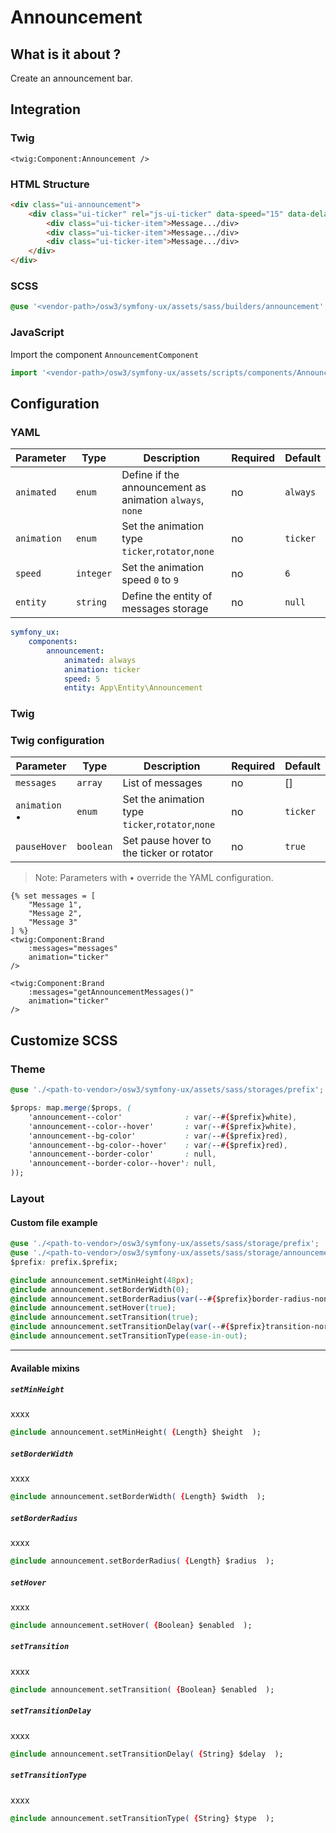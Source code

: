 # Announcement



## What is it about ?

Create an announcement bar.



## Integration

<!-- tabs:start -->
### **Twig**

```twig
<twig:Component:Announcement />
``` 

### **HTML Structure**

```html
<div class="ui-announcement">
    <div class="ui-ticker" rel="js-ui-ticker" data-speed="15" data-delay="0" data-direction="rtl" data-loop="true" data-pauseHover="true">
        <div class="ui-ticker-item">Message.../div>
        <div class="ui-ticker-item">Message.../div>
        <div class="ui-ticker-item">Message.../div>
    </div>
</div>
``` 

### **SCSS**

```css 
@use '<vendor-path>/osw3/symfony-ux/assets/sass/builders/announcement';
```

### **JavaScript**

Import the component `AnnouncementComponent`

```js
import '<vendor-path>/osw3/symfony-ux/assets/scripts/components/AnnouncementComponent';
```
<!-- tabs:end -->



## Configuration

<!-- tabs:start -->
### **YAML**

| Parameter | Type | Description | Required | Default |
|-|-|-|-|-|
| `animated` | `enum` | Define if the announcement as animation  `always`, `none`  | no | `always` |
| `animation` | `enum` | Set the animation type `ticker`,`rotator`,`none` | no | `ticker` |
| `speed` | `integer` | Set the animation speed `0` to `9` | no | `6` |
| `entity` | `string` | Define the entity of messages storage | no | `null` |

```yaml
symfony_ux:
    components:
        announcement:
            animated: always
            animation: ticker
            speed: 5
            entity: App\Entity\Announcement
```

### **Twig**

### Twig configuration

| Parameter | Type | Description | Required | Default |
|-|-|-|-|-|
| `messages` | `array` | List of messages | no | [] |
| `animation` • | `enum` | Set the animation type `ticker`,`rotator`,`none` | no | `ticker` |
| `pauseHover` | `boolean` | Set pause hover to the ticker or rotator | no | `true` |

> Note: Parameters with • override the YAML configuration.

```twig 
{% set messages = [
    "Message 1",
    "Message 2",
    "Message 3"
] %}
<twig:Component:Brand 
    :messages="messages" 
    animation="ticker" 
/>
```
```twig 
<twig:Component:Brand 
    :messages="getAnnouncementMessages()" 
    animation="ticker" 
/>
```
<!-- tabs:end -->



## Customize SCSS

<!-- tabs:start -->

### **Theme**

```css 
@use './<path-to-vendor>/osw3/symfony-ux/assets/sass/storages/prefix';

$props: map.merge($props, (
    'announcement--color'              : var(--#{$prefix}white),
    'announcement--color--hover'       : var(--#{$prefix}white),
    'announcement--bg-color'           : var(--#{$prefix}red),
    'announcement--bg-color--hover'    : var(--#{$prefix}red),
    'announcement--border-color'       : null,
    'announcement--border-color--hover': null,
));
```

### **Layout**

#### Custom file example

```css 
@use './<path-to-vendor>/osw3/symfony-ux/assets/sass/storage/prefix';
@use './<path-to-vendor>/osw3/symfony-ux/assets/sass/storage/announcement';
$prefix: prefix.$prefix;

@include announcement.setMinHeight(48px);
@include announcement.setBorderWidth(0);
@include announcement.setBorderRadius(var(--#{$prefix}border-radius-none));
@include announcement.setHover(true);
@include announcement.setTransition(true);
@include announcement.setTransitionDelay(var(--#{$prefix}transition-normal));
@include announcement.setTransitionType(ease-in-out);
```

<hr>

#### Available mixins

##### `setMinHeight`

xxxx

```css 
@include announcement.setMinHeight( {Length} $height  );
```

##### `setBorderWidth`

xxxx

```css 
@include announcement.setBorderWidth( {Length} $width  );
```

##### `setBorderRadius`

xxxx

```css 
@include announcement.setBorderRadius( {Length} $radius  );
```

##### `setHover`

xxxx

```css 
@include announcement.setHover( {Boolean} $enabled  );
```

##### `setTransition`

xxxx

```css 
@include announcement.setTransition( {Boolean} $enabled  );
```

##### `setTransitionDelay`

xxxx

```css 
@include announcement.setTransitionDelay( {String} $delay  );
```

##### `setTransitionType`

xxxx

```css 
@include announcement.setTransitionType( {String} $type  );
```
<!-- tabs:end -->
